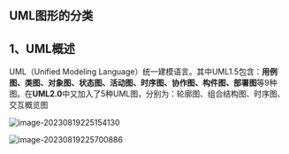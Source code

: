 ## UML图形的分类

## 1、UML概述

UML（Unified Modeling Language）统一建模语言。其中UML1.5包含：**用例图、类图、对象图、状态图、活动图、时序图、协作图、构件图、部署图**等9种图。在**UML2.0**中又加入了5种UML图，分别为：轮廓图、组合结构图、时序图、交互概览图

![image-20230819225154130](G:\5、考试资料\2、软考-软件设计师\03、复习笔记\UML类图关系分析及总结.assets\image-20230819225154130.png)

![image-20230819225700886](G:\5、考试资料\2、软考-软件设计师\03、复习笔记\UML类图关系分析及总结.assets\image-20230819225700886.png)